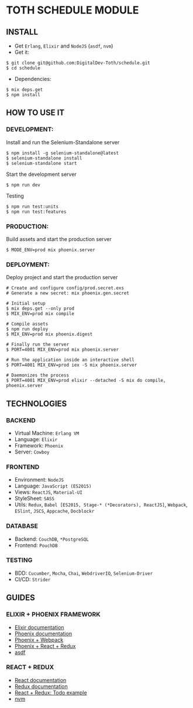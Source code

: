 TOTH SCHEDULE MODULE
===

INSTALL
---
- Get `Erlang`, `Elixir` and `NodeJS` (`asdf`, `nvm`)
- Get it:
```
$ git clone git@github.com:DigitalDev-Toth/schedule.git
$ cd schedule
```
- Dependencies:
```
$ mix deps.get
$ npm install
```

HOW TO USE IT
---
### DEVELOPMENT:
Install and run the Selenium-Standalone server
```
$ npm install -g selenium-standalone@latest
$ selenium-standalone install
$ selenium-standalone start
```
Start the development server
```
$ npm run dev
```
Testing
```
$ npm run test:units
$ npm run test:features
```
### PRODUCTION:
Build assets and start the production server
```
$ MODE_ENV=prod mix phoenix.server
```
### DEPLOYMENT:
Deploy project and start the production server
```
# Create and configure config/prod.secret.exs
# Generate a new secret: mix phoenix.gen.secret

# Initial setup
$ mix deps.get --only prod
$ MIX_ENV=prod mix compile

# Compile assets
$ npm run deploy
$ MIX_ENV=prod mix phoenix.digest

# Finally run the server
$ PORT=4001 MIX_ENV=prod mix phoenix.server

# Run the application inside an interactive shell
$ PORT=4001 MIX_ENV=prod iex -S mix phoenix.server

# Daemonizes the process
$ PORT=4001 MIX_ENV=prod elixir --detached -S mix do compile, phoenix.server
```

TECHNOLOGIES
---
### BACKEND
- Virtual Machine: `Erlang VM`
- Language: `Elixir`
- Framework: `Phoenix`
- Server: `Cowboy`

### FRONTEND
- Environment: `NodeJS`
- Language: `JavaScript (ES2015)`
- Views: `ReactJS`, `Material-UI`
- StyleSheet: `SASS`
- Utils: `Redux`, `Babel [ES2015, Stage-* (*Decorators), ReactJS]`, `Webpack`, `ESlint`, `JSCS`, `Appcache`, `Docblockr`

### DATABASE
- Backend: `CouchDB`, `*PostgreSQL`
- Frontend: `PouchDB`

### TESTING
- BDD: `Cucumber`, `Mocha`, `Chai`, `WebdriverIO`, `Selenium-Driver`
- CI/CD: `Strider`

GUIDES
---
### ELIXIR + PHOENIX FRAMEWORK
- [Elixir documentation](http://elixir-lang.org/docs.html)
- [Phoenix documentation](http://www.phoenixframework.org/docs/overview)
- [Phoenix + Webpack](http://matthewlehner.net/using-webpack-with-phoenix-and-elixir/)
- [Phoenix + React + Redux](http://10consulting.com/2015/11/18/phoenix-react-redux-example/)
- [asdf](https://github.com/HashNuke/asdf)

### REACT + REDUX
- [React documentation](https://facebook.github.io/react/docs/getting-started.html)
- [Redux documentation](http://redux.js.org/docs/basics/)
- [React + Redux: Todo example](https://github.com/reactjs/redux/tree/master/examples/todomvc)
- [nvm](https://github.com/creationix/nvm)

